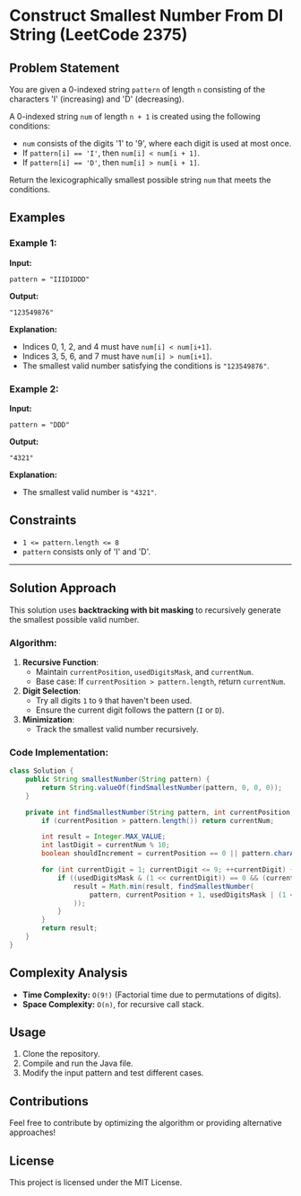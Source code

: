 # Construct Smallest Number From DI String (LeetCode 2375)

## Problem Statement
You are given a 0-indexed string `pattern` of length `n` consisting of the characters 'I' (increasing) and 'D' (decreasing). 

A 0-indexed string `num` of length `n + 1` is created using the following conditions:
- `num` consists of the digits '1' to '9', where each digit is used at most once.
- If `pattern[i] == 'I'`, then `num[i] < num[i + 1]`.
- If `pattern[i] == 'D'`, then `num[i] > num[i + 1]`.

Return the lexicographically smallest possible string `num` that meets the conditions.

## Examples 

### Example 1:
**Input:**
```plaintext
pattern = "IIIDIDDD"
```
**Output:**
```plaintext
"123549876"
```
**Explanation:**
- Indices 0, 1, 2, and 4 must have `num[i] < num[i+1]`.
- Indices 3, 5, 6, and 7 must have `num[i] > num[i+1]`.
- The smallest valid number satisfying the conditions is `"123549876"`.

### Example 2:
**Input:**
```plaintext
pattern = "DDD"
```
**Output:**
```plaintext
"4321"
```
**Explanation:**
- The smallest valid number is `"4321"`.

## Constraints
- `1 <= pattern.length <= 8`
- `pattern` consists only of 'I' and 'D'.

---

## Solution Approach
This solution uses **backtracking with bit masking** to recursively generate the smallest possible valid number.

### Algorithm:
1. **Recursive Function**:
   - Maintain `currentPosition`, `usedDigitsMask`, and `currentNum`.
   - Base case: If `currentPosition > pattern.length`, return `currentNum`.
2. **Digit Selection**:
   - Try all digits `1` to `9` that haven't been used.
   - Ensure the current digit follows the pattern (`I` or `D`).
3. **Minimization**:
   - Track the smallest valid number recursively.

### Code Implementation:
```java
class Solution {
    public String smallestNumber(String pattern) {
        return String.valueOf(findSmallestNumber(pattern, 0, 0, 0));
    }

    private int findSmallestNumber(String pattern, int currentPosition, int usedDigitsMask, int currentNum) {
        if (currentPosition > pattern.length()) return currentNum;

        int result = Integer.MAX_VALUE;
        int lastDigit = currentNum % 10;
        boolean shouldIncrement = currentPosition == 0 || pattern.charAt(currentPosition - 1) == 'I';

        for (int currentDigit = 1; currentDigit <= 9; ++currentDigit) {
            if ((usedDigitsMask & (1 << currentDigit)) == 0 && (currentDigit > lastDigit == shouldIncrement)) {
                result = Math.min(result, findSmallestNumber(
                    pattern, currentPosition + 1, usedDigitsMask | (1 << currentDigit), currentNum * 10 + currentDigit
                ));
            }
        }
        return result;
    }
}
```

## Complexity Analysis
- **Time Complexity:** `O(9!)` (Factorial time due to permutations of digits).
- **Space Complexity:** `O(n)`, for recursive call stack.

## Usage
1. Clone the repository.
2. Compile and run the Java file.
3. Modify the input pattern and test different cases.

## Contributions
Feel free to contribute by optimizing the algorithm or providing alternative approaches!

## License
This project is licensed under the MIT License.

